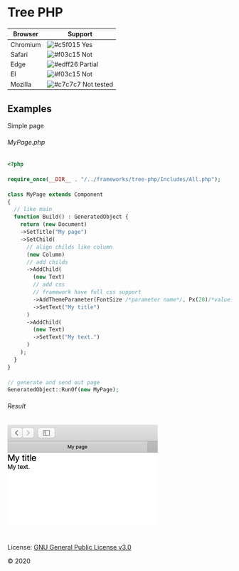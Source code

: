 # Tree PHP

| Browser       | Support                                                                    |
| ------------- | -------------------------------------------------------------------------- |
| Chromium      | ![#c5f015](https://via.placeholder.com/15/c5f015/000000?text=+) Yes        |
| Safari        | ![#f03c15](https://via.placeholder.com/15/f03c15/000000?text=+) Not        |
| Edge          | ![#edff26](https://via.placeholder.com/15/edff26/000000?text=+) Partial    |
| EI            | ![#f03c15](https://via.placeholder.com/15/f03c15/000000?text=+) Not        |
| Mozilla       | ![#c7c7c7](https://via.placeholder.com/15/c7c7c7/000000?text=+) Not tested |

## Examples

Simple page

###### _MyPage.php_

```php
<?php

require_once(__DIR__ . "/../frameworks/tree-php/Includes/All.php");

class MyPage extends Component
{
  // like main
  function Build() : GeneratedObject {
    return (new Document)
    ->SetTitle("My page")
    ->SetChild(
      // align childs like column
      (new Column)
      // add childs
      ->AddChild(
        (new Text)
        // add css
        // framework have full css support
        ->AddThemeParameter(FontSize /*parameter name*/, Px(20)/*value. Px(20) equals to 20px*/)
        ->SetText("My title")
      )
      ->AddChild(
        (new Text)
        ->SetText("My text.")
      )
    );
  }
}

// generate and send out page
GeneratedObject::RunOf(new MyPage);

```
###### _Result_

![](/.assets/my_page_example.png)

#

License: [GNU General Public License v3.0](LICENSE)

© 2020
